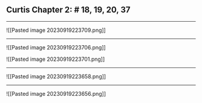 ## Curtis Chapter 2: # 18, 19, 20, 37

---

![[Pasted image 20230919223709.png]]

---

![[Pasted image 20230919223706.png]]

![[Pasted image 20230919223701.png]]

---

![[Pasted image 20230919223658.png]]

---

![[Pasted image 20230919223656.png]]